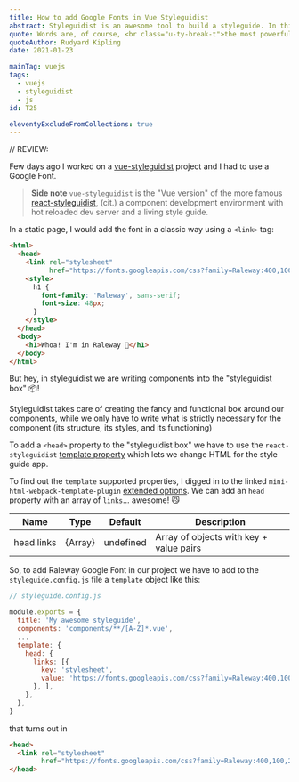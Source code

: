 ```yaml
---
title: How to add Google Fonts in Vue Styleguidist
abstract: Styleguidist is an awesome tool to build a styleguide. In this post I'll show how to add a Google Font link in the HTML page.
quote: Words are, of course, <br class="u-ty-break-t">the most powerful drug used by mankind
quoteAuthor: Rudyard Kipling
date: 2021-01-23

mainTag: vuejs
tags:
  - vuejs
  - styleguidist
  - js
id: T25

eleventyExcludeFromCollections: true
---
```


// REVIEW:

Few days ago I worked on a [vue-styleguidist](https://github.com/vue-styleguidist/vue-styleguidist) project and I had to use a Google Font.

> **Side note**
> `vue-styleguidist` is the "Vue version" of the more famous [react-styleguidist](https://github.com/styleguidist/react-styleguidist), (cit.) a component development environment with hot reloaded dev server and a living style guide.

In a static page, I would add the font in a classic way using a `<link>` tag:

```html
<html>
  <head>
    <link rel="stylesheet"
          href="https://fonts.googleapis.com/css?family=Raleway:400,100,200,300,500,600,700,800,900">
    <style>
      h1 {
        font-family: 'Raleway', sans-serif;
        font-size: 48px;
      }
    </style>
  </head>
  <body>
    <h1>Whoa! I'm in Raleway 📝</h1>
  </body>
</html>
```

But hey, in styleguidist we are writing components into the "styleguidist box" 📦!

Styleguidist takes care of creating the fancy and functional box around our components, while we only have to write what is strictly necessary for the component (its structure, its styles, and its functioning)

To add a `<head>` property to the "styleguidist box" we have to use the `react-styleguidist` [template property](https://react-styleguidist.js.org/docs/configuration/#template) which lets we change HTML for the style guide app.

To find out the `template` supported properties, I digged in to the linked `mini-html-webpack-template-plugin` [extended options](https://www.npmjs.com/package/@vxna/mini-html-webpack-template#extended-options). We can add an `head` property with an array of `links`... awesome! 😼

| Name       | Type    | Default   | Description                             |
|------------|---------|-----------|-----------------------------------------|
| head.links | {Array} | undefined | Array of objects with key + value pairs |

So, to add Raleway Google Font in our project we have to add to the `styleguide.config.js` file a  `template` object like this:

```js
// styleguide.config.js

module.exports = {
  title: 'My awesome styleguide',
  components: 'components/**/[A-Z]*.vue',
  ...
  template: {
    head: {
      links: [{
        key: 'stylesheet',
        value: 'https://fonts.googleapis.com/css?family=Raleway:400,100,200,300,500,600,700,800,900',
      }, ],
    },
  },
}
```

that turns out in

```html
<head>
  <link rel="stylesheet"
        href="https://fonts.googleapis.com/css?family=Raleway:400,100,200,300,500,600,700,800,900">
</head>
```

